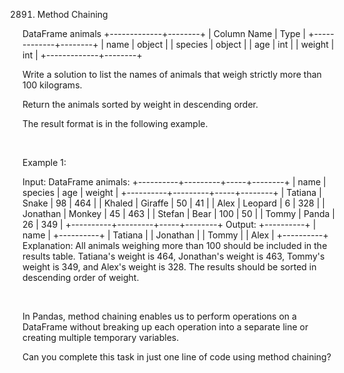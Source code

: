 2891. Method Chaining

DataFrame animals
+-------------+--------+
| Column Name | Type   |
+-------------+--------+
| name        | object |
| species     | object |
| age         | int    |
| weight      | int    |
+-------------+--------+


Write a solution to list the names of animals that weigh strictly more than 100 kilograms.

Return the animals sorted by weight in descending order.

The result format is in the following example.

 

Example 1:

Input: 
DataFrame animals:
+----------+---------+-----+--------+
| name     | species | age | weight |
+----------+---------+-----+--------+
| Tatiana  | Snake   | 98  | 464    |
| Khaled   | Giraffe | 50  | 41     |
| Alex     | Leopard | 6   | 328    |
| Jonathan | Monkey  | 45  | 463    |
| Stefan   | Bear    | 100 | 50     |
| Tommy    | Panda   | 26  | 349    |
+----------+---------+-----+--------+
Output: 
+----------+
| name     |
+----------+
| Tatiana  |
| Jonathan |
| Tommy    |
| Alex     |
+----------+
Explanation: 
All animals weighing more than 100 should be included in the results table.
Tatiana's weight is 464, Jonathan's weight is 463, Tommy's weight is 349, and Alex's weight is 328.
The results should be sorted in descending order of weight.

 

In Pandas, method chaining enables us to perform operations on a DataFrame without breaking up each operation into a separate line or creating multiple temporary variables. 

Can you complete this task in just one line of code using method chaining?
